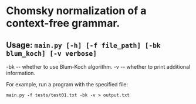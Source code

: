 # Chomsky normalization of a context-free grammar.

## Usage: ```main.py [-h] [-f file_path] [-bk blum_koch] [-v verbose]```

-bk -- whether to use Blum-Koch algorithm.
-v  -- whether to print additional information.

For example, run a program with the specified file:
```
main.py -f tests/test01.txt -bk -v > output.txt
```